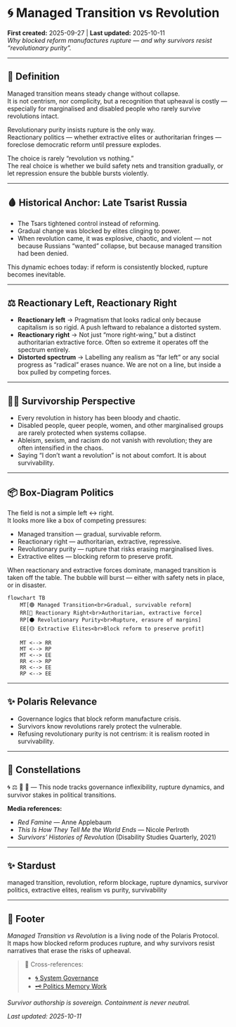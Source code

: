 # 🌀 Managed Transition vs Revolution  
**First created:** 2025-09-27 | **Last updated:** 2025-10-11  
*Why blocked reform manufactures rupture — and why survivors resist “revolutionary purity”.*

---

## 📖 Definition  

Managed transition means steady change without collapse.  
It is not centrism, nor complicity, but a recognition that upheaval is costly — especially for marginalised and disabled people who rarely survive revolutions intact.  

Revolutionary purity insists rupture is the only way.  
Reactionary politics — whether extractive elites or authoritarian fringes — foreclose democratic reform until pressure explodes.  

The choice is rarely “revolution vs nothing.”  
The real choice is whether we build safety nets and transition gradually, or let repression ensure the bubble bursts violently.  

---

## 🩸 Historical Anchor: Late Tsarist Russia  

- The Tsars tightened control instead of reforming.  
- Gradual change was blocked by elites clinging to power.  
- When revolution came, it was explosive, chaotic, and violent — not because Russians “wanted” collapse, but because managed transition had been denied.  

This dynamic echoes today: if reform is consistently blocked, rupture becomes inevitable.  

---

## ⚖️ Reactionary Left, Reactionary Right  

- **Reactionary left** → Pragmatism that looks radical only because capitalism is so rigid. A push leftward to rebalance a distorted system.  
- **Reactionary right** → Not just “more right-wing,” but a distinct authoritarian extractive force. Often so extreme it operates off the spectrum entirely.  
- **Distorted spectrum** → Labelling any realism as “far left” or any social progress as “radical” erases nuance. We are not on a line, but inside a box pulled by competing forces.  

---

## 🐦‍🔥 Survivorship Perspective  

- Every revolution in history has been bloody and chaotic.  
- Disabled people, queer people, women, and other marginalised groups are rarely protected when systems collapse.  
- Ableism, sexism, and racism do not vanish with revolution; they are often intensified in the chaos.  
- Saying “I don’t want a revolution” is not about comfort. It is about survivability.  

---

## 📦 Box-Diagram Politics  

The field is not a simple left ↔ right.  
It looks more like a box of competing pressures:  

- Managed transition — gradual, survivable reform.  
- Reactionary right — authoritarian, extractive, repressive.  
- Revolutionary purity — rupture that risks erasing marginalised lives.  
- Extractive elites — blocking reform to preserve profit.  

When reactionary and extractive forces dominate, managed transition is taken off the table. The bubble will burst — either with safety nets in place, or in disaster.    

```mermaid
flowchart TB
    MT[🟢 Managed Transition<br>Gradual, survivable reform] 
    RR[🔴 Reactionary Right<br>Authoritarian, extractive force] 
    RP[⚫ Revolutionary Purity<br>Rupture, erasure of margins] 
    EE[🟡 Extractive Elites<br>Block reform to preserve profit] 

    MT <--> RR
    MT <--> RP
    MT <--> EE
    RR <--> RP
    RR <--> EE
    RP <--> EE
```

---

## ✨ Polaris Relevance  

- Governance logics that block reform manufacture crisis.  
- Survivors know revolutions rarely protect the vulnerable.  
- Refusing revolutionary purity is not centrism: it is realism rooted in survivability.  

---

## 🌌 Constellations  
🌀 ⚖️ 🧠 🧭 — This node tracks governance inflexibility, rupture dynamics, and survivor stakes in political transitions.

**Media references:**  
- *Red Famine* — Anne Applebaum  
- *This Is How They Tell Me the World Ends* — Nicole Perlroth  
- *Survivors’ Histories of Revolution* (Disability Studies Quarterly, 2021)  

---

## ✨ Stardust  
managed transition, revolution, reform blockage, rupture dynamics, survivor politics, extractive elites, realism vs purity, survivability

---

## 🏮 Footer  

*Managed Transition vs Revolution* is a living node of the Polaris Protocol.  
It maps how blocked reform produces rupture, and why survivors resist narratives that erase the risks of upheaval.

> 📡 Cross-references:
> 
> - [🌀 System Governance](./README.md)  
> - [🗝️ Politics Memory Work](../🗝️_Politics_Memory_Work/README.md)

*Survivor authorship is sovereign. Containment is never neutral.*  

_Last updated: 2025-10-11_
